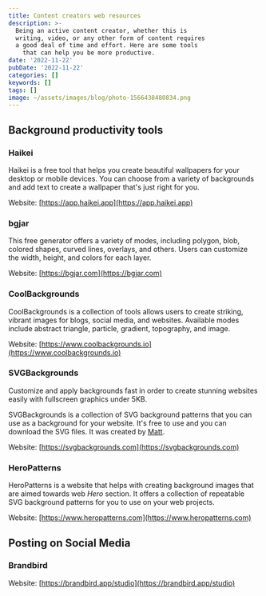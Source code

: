 ```yaml
---
title: Content creators web resources
description: >-
  Being an active content creator, whether this is
  writing, video, or any other form of content requires
  a good deal of time and effort. Here are some tools
    that can help you be more productive.
date: '2022-11-22'
pubDate: '2022-11-22'
categories: []
keywords: []
tags: []
image: ~/assets/images/blog/photo-1566438480834.png
---
```


## Background productivity tools

### Haikei

Haikei is a free tool that helps you create beautiful wallpapers for your desktop or mobile devices. You can choose from a variety of backgrounds and add text to create a wallpaper that's just right for you.

Website: [https://app.haikei.app](https://app.haikei.app)

### bgjar

This free generator offers a variety of modes, including polygon, blob, colored shapes, curved lines, overlays, and others. Users can customize the width, height, and colors for each layer.

Website: [https://bgjar.com](https://bgjar.com)

### CoolBackgrounds

CoolBackgrounds is a collection of tools allows users to create striking, vibrant images for blogs, social media, and websites. Available modes include abstract triangle, particle, gradient, topography, and image.

Website: [https://www.coolbackgrounds.io](https://www.coolbackgrounds.io)

### SVGBackgrounds

Customize and apply backgrounds fast in order to create stunning websites easily with fullscreen graphics under 5KB.

SVGBackgrounds is a collection of SVG background patterns that you can use as a background for your website. It's free to use and you can download the SVG files. It was created by [Matt](https://twitter.com/MattVisiwig).

Website: [https://svgbackgrounds.com](https://svgbackgrounds.com)

### HeroPatterns

HeroPatterns is a website that helps with creating background images that are aimed towards web *Hero* section. It offers a collection of repeatable SVG background patterns for you to use on your web projects.

Website: [https://www.heropatterns.com](https://www.heropatterns.com)

## Posting on Social Media

### Brandbird

Website: [https://brandbird.app/studio](https://brandbird.app/studio)